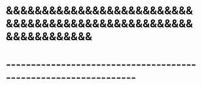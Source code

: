 
# &&&&&&&&&&&&&&&&&&&&&&&&&&&&&&&&&&&&&&&&&&&&&&&&&&&&&&&&&&&&&&&& #
#                
# ---------------------------------------------------------------- #






